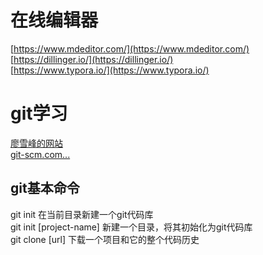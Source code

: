 # 在线编辑器
[https://www.mdeditor.com/](https://www.mdeditor.com/)  
[https://dillinger.io/](https://dillinger.io/)  
[https://www.typora.io/](https://www.typora.io/)  

# git学习
[廖雪峰的网站](https://www.liaoxuefeng.com/wiki/896043488029600)  
[git-scm.com...](https://git-scm.com/book/zh/v2/Git-分支-分支的新建与合并)  

## git基本命令
git init 在当前目录新建一个git代码库  
git init [project-name] 新建一个目录，将其初始化为git代码库  
git clone [url] 下载一个项目和它的整个代码历史   

